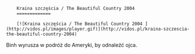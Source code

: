 
        Kraina szczęścia / The Beautiful Country 2004 
        =============
        
        [![Kraina szczęścia / The Beautiful Country 2004 ](http://vidos.pl/images/player.gif)](http://vidos.pl/kraina-szczescia-the-beautiful-country-2004)
        
        
 Binh wyrusza w podróż do Ameryki, by odnaleźć ojca.
    